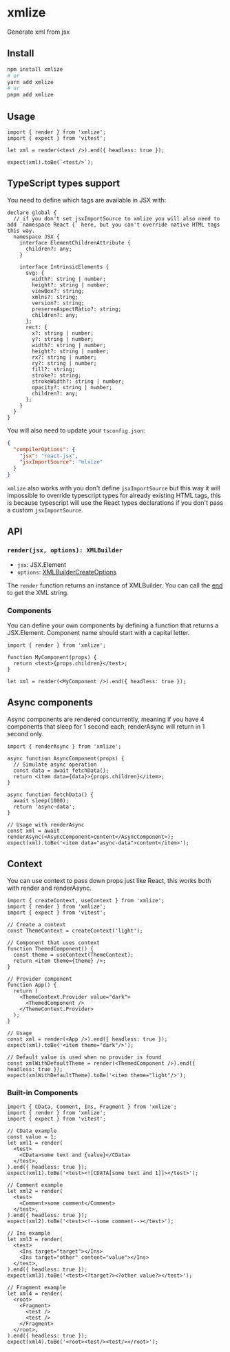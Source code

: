 # xmlize

Generate xml from jsx

## Install

```bash
npm install xmlize
# or
yarn add xmlize
# or
pnpm add xmlize
```

## Usage

```tsx
import { render } from 'xmlize';
import { expect } from 'vitest';

let xml = render(<test />).end({ headless: true });

expect(xml).toBe(`<test/>`);
```

## TypeScript types support

You need to define which tags are available in JSX with:

```tsx
declare global {
  // if you don't set jsxImportSource to xmlize you will also need to add `namespace React {` here, but you can't override native HTML tags this way.
  namespace JSX {
    interface ElementChildrenAttribute {
      children?: any;
    }

    interface IntrinsicElements {
      svg: {
        width?: string | number;
        height?: string | number;
        viewBox?: string;
        xmlns?: string;
        version?: string;
        preserveAspectRatio?: string;
        children?: any;
      };
      rect: {
        x?: string | number;
        y?: string | number;
        width?: string | number;
        height?: string | number;
        rx?: string | number;
        ry?: string | number;
        fill?: string;
        stroke?: string;
        strokeWidth?: string | number;
        opacity?: string | number;
        children?: any;
      };
    }
  }
}
```

You will also need to update your `tsconfig.json`:

```json
{
  "compilerOptions": {
    "jsx": "react-jsx",
    "jsxImportSource": "mlxize"
  }
}
```

`xmlize` also works with you don't define `jsxImportSource` but this way it will impossible to override typescript types for already existing HTML tags, this is because typescript will use the React types declarations if you don't pass a custom `jsxImportSource`.

## API

### `render(jsx, options): XMLBuilder`

- `jsx`: JSX.Element
- `options`: [XMLBuilderCreateOptions](https://oozcitak.github.io/xmlbuilder2/builder-functions.html#builder-options)

The `render` function returns an instance of XMLBuilder. You can call the [end](https://oozcitak.github.io/xmlbuilder2/conversion-functions.html#end) to get the XML string.

### Components

You can define your own components by defining a function that returns a JSX.Element. Component name should start with a capital letter.

```tsx
import { render } from 'xmlize';

function MyComponent(props) {
  return <test>{props.children}</test>;
}

let xml = render(<MyComponent />).end({ headless: true });
```

## Async components

Async components are rendered concurrently, meaning if you have 4 components that sleep for 1 second each, renderAsync will return in 1 second only.

```tsx
import { renderAsync } from 'xmlize';

async function AsyncComponent(props) {
  // Simulate async operation
  const data = await fetchData();
  return <item data={data}>{props.children}</item>;
}

async function fetchData() {
  await sleep(1000);
  return 'async-data';
}

// Usage with renderAsync
const xml = await renderAsync(<AsyncComponent>content</AsyncComponent>);
expect(xml).toBe('<item data="async-data">content</item>');
```

## Context

You can use context to pass down props just like React, this works both with render and renderAsync.

```tsx
import { createContext, useContext } from 'xmlize';
import { render } from 'xmlize';
import { expect } from 'vitest';

// Create a context
const ThemeContext = createContext('light');

// Component that uses context
function ThemedComponent() {
  const theme = useContext(ThemeContext);
  return <item theme={theme} />;
}

// Provider component
function App() {
  return (
    <ThemeContext.Provider value="dark">
      <ThemedComponent />
    </ThemeContext.Provider>
  );
}

// Usage
const xml = render(<App />).end({ headless: true });
expect(xml).toBe('<item theme="dark"/>');

// Default value is used when no provider is found
const xmlWithDefaultTheme = render(<ThemedComponent />).end({ headless: true });
expect(xmlWithDefaultTheme).toBe('<item theme="light"/>');
```

### Built-in Components

```tsx
import { CData, Comment, Ins, Fragment } from 'xmlize';
import { render } from 'xmlize';
import { expect } from 'vitest';

// CData example
const value = 1;
let xml1 = render(
  <test>
    <CData>some text and {value}</CData>
  </test>,
).end({ headless: true });
expect(xml1).toBe('<test><![CDATA[some text and 1]]></test>');

// Comment example
let xml2 = render(
  <test>
    <Comment>some comment</Comment>
  </test>,
).end({ headless: true });
expect(xml2).toBe('<test><!--some comment--></test>');

// Ins example
let xml3 = render(
  <test>
    <Ins target="target"></Ins>
    <Ins target="other" content="value"></Ins>
  </test>,
).end({ headless: true });
expect(xml3).toBe('<test><?target?><?other value?></test>');

// Fragment example
let xml4 = render(
  <root>
    <Fragment>
      <test />
      <test />
    </Fragment>
  </root>,
).end({ headless: true });
expect(xml4).toBe('<root><test/><test/></root>');
```
